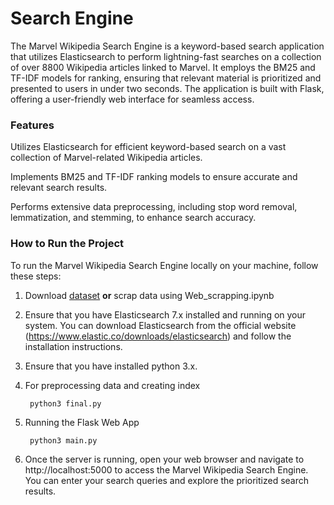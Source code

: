 # Search Engine 

The Marvel Wikipedia Search Engine is a keyword-based search application that utilizes Elasticsearch to perform lightning-fast searches on a collection of over 8800 Wikipedia articles linked to Marvel. It employs the BM25 and TF-IDF models for ranking, ensuring that relevant material is prioritized and presented to users in under two seconds. The application is built with Flask, offering a user-friendly web interface for seamless access.

### Features

Utilizes Elasticsearch for efficient keyword-based search on a vast collection of Marvel-related Wikipedia articles.

Implements BM25 and TF-IDF ranking models to ensure accurate and relevant search results.

Performs extensive data preprocessing, including stop word removal, lemmatization, and stemming, to enhance search accuracy.

### How to Run the Project
To run the Marvel Wikipedia Search Engine locally on your machine, follow these steps:
1. Download [dataset](https://bitbucket.org/dalvimangesh000/ir-project/src/%27main%27/) **or** scrap data using Web_scrapping.ipynb
2. Ensure that you have Elasticsearch 7.x installed and running on your system. You can download Elasticsearch from the official website (https://www.elastic.co/downloads/elasticsearch) and follow the installation instructions.
3. Ensure that you have installed python 3.x.
4. For preprocessing data and creating index

        python3 final.py 
      
5. Running the Flask Web App
   
        python3 main.py
   
6. Once the server is running, open your web browser and navigate to http://localhost:5000 to access the Marvel Wikipedia Search Engine. You can enter your search queries and explore the prioritized search results.
